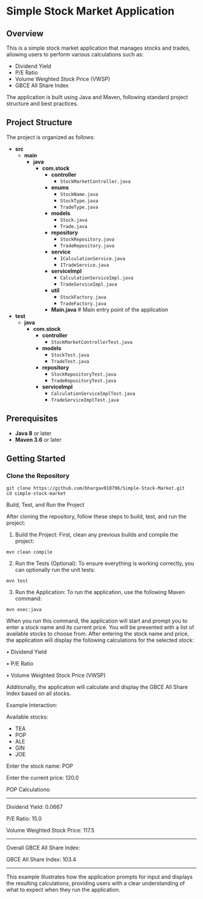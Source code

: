 # Simple Stock Market Application

## Overview

This is a simple stock market application that manages stocks and trades, allowing users to perform various calculations such as:
- Dividend Yield
- P/E Ratio
- Volume Weighted Stock Price (VWSP)
- GBCE All Share Index

The application is built using Java and Maven, following standard project structure and best practices.

## Project Structure

The project is organized as follows:

- **src**
  - **main**
    - **java**
      - **com.stock**
        - **controller**
          - `StockMarketController.java`
        - **enums**
          - `StockName.java`
          - `StockType.java`
          - `TradeType.java`
        - **models**
          - `Stock.java`
          - `Trade.java`
        - **repository**
          - `StockRepository.java`
          - `TradeRepository.java`
        - **service**
          - `ICalculationService.java`
          - `ITradeService.java`
        - **serviceImpl**
          - `CalculationServiceImpl.java`
          - `TradeServiceImpl.java`
        - **util**
          - `StockFactory.java`
          - `TradeFactory.java`
        - **Main.java**    # Main entry point of the application
- **test**
  - **java**
    - **com.stock**
      - **controller**
        - `StockMarketControllerTest.java`
      - **models**
        - `StockTest.java`
        - `TradeTest.java`
      - **repository**
        - `StockRepositoryTest.java`
        - `TradeRepositoryTest.java`
      - **serviceImpl**
        - `CalculationServiceImplTest.java`
        - `TradeServiceImplTest.java`

## Prerequisites

- **Java 8** or later
- **Maven 3.6** or later

## Getting Started

### Clone the Repository

```shell
git clone https://github.com/bhargav010796/Simple-Stock-Market.git
cd simple-stock-market
```

Build, Test, and Run the Project

After cloning the repository, follow these steps to build, test, and run the project:

1.	Build the Project:
First, clean any previous builds and compile the project:

```shell
mvn clean compile
```

2.	Run the Tests (Optional):
To ensure everything is working correctly, you can optionally run the unit tests:

```shell
mvn test
```

3.	Run the Application:
To run the application, use the following Maven command:

```shell
mvn exec:java
```

When you run this command, the application will start and prompt you to enter a stock name and its current price. You will be presented with a list of available stocks to choose from.
After entering the stock name and price, the application will display the following calculations for the selected stock:
	
•	Dividend Yield
	
•	P/E Ratio
	
•	Volume Weighted Stock Price (VWSP)

Additionally, the application will calculate and display the GBCE All Share Index based on all stocks.

Example Interaction:

Available stocks:
- TEA
- POP
- ALE
- GIN
- JOE

Enter the stock name: POP

Enter the current price: 120.0

POP Calculations:
___

Dividend Yield:                 0.0667

P/E Ratio:                      15.0

Volume Weighted Stock Price:    117.5
___

Overall GBCE All Share Index:

GBCE All Share Index:           103.4
___

This example illustrates how the application prompts for input and displays the resulting calculations, providing users with a clear understanding of what to expect when they run the application.